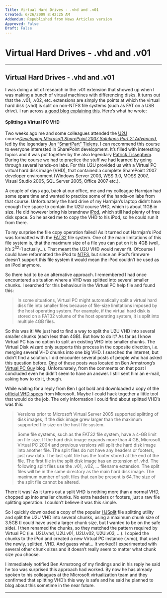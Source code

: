 ```yaml
---
Title: Virtual Hard Drives - .vhd and .v01
Created: 6/26/2009 8:42:25 AM
Addendum: Republished from News Articles version
Approved: False
Draft: False
---
```

# Virtual Hard Drives - .vhd and .v01

---

## Virtual Hard Drives - .vhd and .v01


I was doing a bit of research in the .v01 extension that showed up when I was making a bunch of virtual machines with differencing disks. It turns out that the .v01, .v02, etc. extensions are simply the points at which the virtual hard disk (.vhd) is split on non-NTFS file systems (such as FAT on a USB drive). I ran across [a good blog explaining this](http://www.wirwar.com/blog/2007/10/26/splitting-a-virtual-pc-vhd/). Here’s what he wrote:


#### Splitting a Virtual PC VHD


Two weeks ago me and some colleagues attended the [U2U](http://www.u2u.be/) course[*Developing Microsoft SharePoint 2007 Solutions Part 2: Advanced*](http://www.u2u.be/CoursePage.aspx?CODE=USP7D), led by the legendary [Jan “SmartPart” Tielens](http://weblogs.asp.net/jan/). I can recommend this course to everyone interested in SharePoint development. It’s filled with interesting topics and it was put together by the also legendary [Patrick Tisseghem](http://blog.u2u.info/DottextWeb/patrick/). During the course we had to practice the stuff we had learned by going through several hands-on labs. For this U2U provided us with a Virtual PC virtual hard disk image (VHD), that contained a complete SharePoint 2007 developer environment (Windows Server 2003, WSS 3.0, MOSS 2007, Visual Studio 2005, SQL Server 2005, Office 2007 etc.).



A couple of days ago, back at our office, me and my colleague Harmjan had some spare time and wanted to practice some of the hands-on labs from that course. Unfortunately the hard drive of my Harmjan’s laptop didn’t have enough free space to contain the U2U course VHD, which is about 11GB in size. He did however bring his brandnew [iPod](http://www.apple.com/ipodclassic/), which still had plenty of free disk space. So he asked me to copy the VHD to his iPod, so he could run it from there.



To my surprise the file copy operation failed! As it turned out Harmjan’s iPod was formatted with the [FAT32](http://en.wikipedia.org/wiki/File_Allocation_Table#FAT32) file system. One of the main limitations of this file system is, that the maximum size of a file you can put on it is 4GB (well, it’s 2<sup>32</sup>-1 actually…). That meant the U2U VHD would never fit. Ofcourse I could have reformatted the iPod to [NTFS](http://en.wikipedia.org/wiki/NTFS), but since an iPod’s firmware doesn’t support this file system it would mean the iPod couldn’t be used as an iPod anymore.



So there had to be an alternative approach. I remembered I had once encountered a situation where a VHD was splitted into several smaller chunks. I searched for this behaviour in the Virtual PC help file and found this:



> In some situations, Virtual PC might automatically split a virtual hard disk file into smaller files because of file-size limitations imposed by the host operating system. For example, if the virtual hard disk is stored on a FAT32 volume of the host operating system, it is split into multiple 4GB files.



So this was it! We just had to find a way to split the U2U VHD into several smaller chunks (each less than 4GB). But how to do it? As far as I know Virtual PC has no option to split an existing VHD into smaller chunks. The Virtual Disk wizard only supports this process in the opposite direction, i.e. merging several VHD chunks into one big VHD. I searched the internet, but didn’t find a solution. I did encounter several posts of people who had asked this question before. [One](http://blogs.msdn.com/virtual_pc_guy/archive/2007/04/04/unsplitting-a-split-virtual-hard-disk.aspx) of these posts was located on Ben Armstrong’s [Virtual PC Guy](http://blogs.msdn.com/virtual_pc_guy/) blog. Unfortunately, from the comments on that post I concluded even he didn’t seem to have an answer. I still sent him an e-mail, asking how to do it, though.



While waiting for a reply from Ben I got bold and downloaded a copy of the [official VHD specs](http://www.microsoft.com/technet/virtualserver/downloads/vhdspec.mspx) from Microsoft. Maybe I could hack together a little tool that would do the job. The only information I could find about splitted VHD’s was this:



> Versions prior to Microsoft Virtual Server 2005 supported splitting of disk images, if the disk image grew larger than the maximum supported file size on the host file system.
> 
> 
> 
> Some file systems, such as the FAT32 file system, have a 4-GB limit on file size. If the hard disk image expands more than 4 GB, Microsoft Virtual PC 2004 and previous versions will split the hard disk image into another file. The split files do not have any headers or footers, just raw data. The last split file has the footer stored at the end of the file. The first file in the split disk image has an extension of .vhd. The following split files use the .v01, .v02, … filename extension. The split files will be in the same directory as the main hard disk image. The maximum number of split files that can be present is 64.The size of the split file cannot be altered.



There it was! As it turns out a split VHD is nothing more than a normal VHD, chopped up into smaller chunks. No extra headers or footers, just a raw file splitting operation. I couldn’t believe it was this simple.



So I quickly downloaded a copy of the popular [HJSplit](http://www.freebyte.com/hjsplit/) file splitting utility and split the U2U VHD into several chunks, using a maximum chunk size of 3.5GB (I could have used a larger chunk size, but I wanted to be on the safe side). I then renamed the chunks, so they matched the pattern required by Virtual PC (i.e. U2U.vhd, U2U.v01, U2U.v02, U2U.v03, …). I copied the chunks to the iPod and created a new Virtual PC instance (.vmc), that used the newly, splitted, VHD. And guess what… It worked! I experimented with several other chunk sizes and it doesn’t really seem to matter what chunk size you choose.



I immediately notified Ben Armstrong of my findings and in his reply he said he too was surprised this approach had worked. By now he has already spoken to his colleagues at the Microsoft virtualization team and they confirmed that splitting VHD’s this way is safe and he said he planned to blog about this sometime in the near future.

<script src="/DesktopModules/itcMetaPost/js/m.js" type="text/javascript"></script>


---

